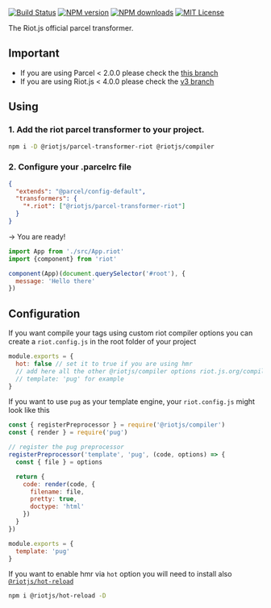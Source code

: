 [![Build Status][ci-image]][ci-url]
[![NPM version][npm-version-image]][npm-url]
[![NPM downloads][npm-downloads-image]][npm-url]
[![MIT License][license-image]][license-url]

The Riot.js official parcel transformer.

## Important

- If you are using Parcel < 2.0.0 please check the [this branch](https://github.com/riot/parcel-transformer-riot/tree/parcel-v1)
- If you are using Riot.js < 4.0.0 please check the [v3 branch](https://github.com/riot/parcel-transformer-riot/tree/v3)

## Using

### 1. Add the riot parcel transformer to your project.

```bash
npm i -D @riotjs/parcel-transformer-riot @riotjs/compiler
```

### 2. Configure your .parcelrc file 

```json
{
  "extends": "@parcel/config-default",
  "transformers": {
    "*.riot": ["@riotjs/parcel-transformer-riot"]
  }
}
```

-> You are ready!

```js
import App from './src/App.riot'
import {component} from 'riot'

component(App)(document.querySelector('#root'), {
  message: 'Hello there'
})
```

## Configuration

If you want compile your tags using custom riot compiler options you can create a `riot.config.js` in the root folder of your project

```js
module.exports = {
  hot: false // set it to true if you are using hmr
  // add here all the other @riotjs/compiler options riot.js.org/compiler
  // template: 'pug' for example
}
```

If you want to use `pug` as your template engine, your `riot.config.js` might look like this

```js
const { registerPreprocessor } = require('@riotjs/compiler')
const { render } = require('pug')

// register the pug preprocessor
registerPreprocessor('template', 'pug', (code, options) => {
  const { file } = options

  return {
    code: render(code, {
      filename: file,
      pretty: true,
      doctype: 'html'
    })
  }
})

module.exports = {
  template: 'pug'
}
```

If you want to enable hmr via `hot` option you will need to install also [`@riotjs/hot-reload`](https://www.npmjs.com/package/@riotjs/hot-reload)

```bash
npm i @riotjs/hot-reload -D
```


[ci-image]:https://img.shields.io/github/workflow/status/riot/parcel-transformer-riot/test?style=flat-square
[ci-url]:https://github.com/riot/parcel-transformer-riot/actions

[license-image]: https://img.shields.io/badge/license-MIT-000000.svg?style=flat-square
[license-url]:   LICENSE

[npm-version-image]:   https://img.shields.io/npm/v/@riotjs/parcel-transformer-riot.svg?style=flat-square
[npm-downloads-image]: https://img.shields.io/npm/dm/@riotjs/parcel-transformer-riot.svg?style=flat-square
[npm-url]:             https://npmjs.org/package/@riotjs/parcel-transformer-riot

